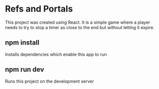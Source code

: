 # Refs and Portals
This project was created using React. It is a simple game where a player needs to try to stop a timer as close to the end but without letting it expire.

## npm install
Installs dependencies which enable this app to run

## npm run dev
Runs this project on the development server
